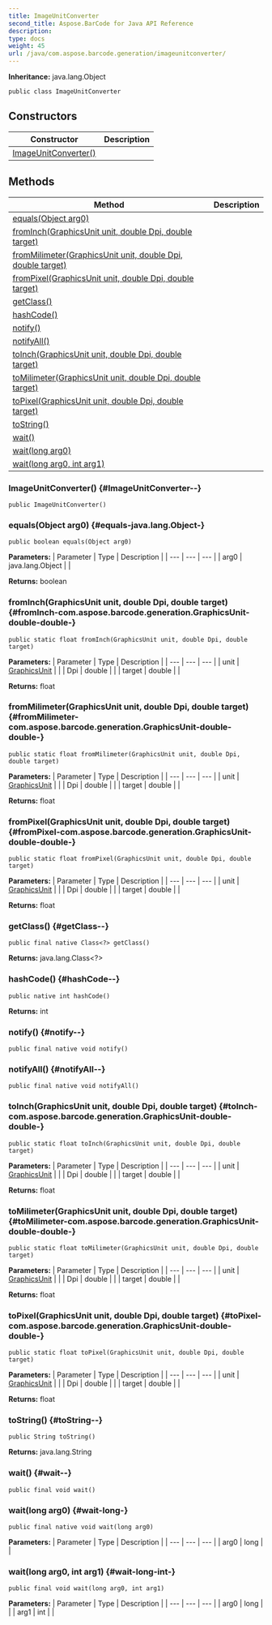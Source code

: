 ```yaml
---
title: ImageUnitConverter
second_title: Aspose.BarCode for Java API Reference
description: 
type: docs
weight: 45
url: /java/com.aspose.barcode.generation/imageunitconverter/
---
```

**Inheritance:**
java.lang.Object
```
public class ImageUnitConverter
```
## Constructors

| Constructor | Description |
| --- | --- |
| [ImageUnitConverter()](#ImageUnitConverter--) |  |
## Methods

| Method | Description |
| --- | --- |
| [equals(Object arg0)](#equals-java.lang.Object-) |  |
| [fromInch(GraphicsUnit unit, double Dpi, double target)](#fromInch-com.aspose.barcode.generation.GraphicsUnit-double-double-) |  |
| [fromMilimeter(GraphicsUnit unit, double Dpi, double target)](#fromMilimeter-com.aspose.barcode.generation.GraphicsUnit-double-double-) |  |
| [fromPixel(GraphicsUnit unit, double Dpi, double target)](#fromPixel-com.aspose.barcode.generation.GraphicsUnit-double-double-) |  |
| [getClass()](#getClass--) |  |
| [hashCode()](#hashCode--) |  |
| [notify()](#notify--) |  |
| [notifyAll()](#notifyAll--) |  |
| [toInch(GraphicsUnit unit, double Dpi, double target)](#toInch-com.aspose.barcode.generation.GraphicsUnit-double-double-) |  |
| [toMilimeter(GraphicsUnit unit, double Dpi, double target)](#toMilimeter-com.aspose.barcode.generation.GraphicsUnit-double-double-) |  |
| [toPixel(GraphicsUnit unit, double Dpi, double target)](#toPixel-com.aspose.barcode.generation.GraphicsUnit-double-double-) |  |
| [toString()](#toString--) |  |
| [wait()](#wait--) |  |
| [wait(long arg0)](#wait-long-) |  |
| [wait(long arg0, int arg1)](#wait-long-int-) |  |
### ImageUnitConverter() {#ImageUnitConverter--}
```
public ImageUnitConverter()
```


### equals(Object arg0) {#equals-java.lang.Object-}
```
public boolean equals(Object arg0)
```




**Parameters:**
| Parameter | Type | Description |
| --- | --- | --- |
| arg0 | java.lang.Object |  |

**Returns:**
boolean
### fromInch(GraphicsUnit unit, double Dpi, double target) {#fromInch-com.aspose.barcode.generation.GraphicsUnit-double-double-}
```
public static float fromInch(GraphicsUnit unit, double Dpi, double target)
```




**Parameters:**
| Parameter | Type | Description |
| --- | --- | --- |
| unit | [GraphicsUnit](../../com.aspose.barcode.generation/graphicsunit) |  |
| Dpi | double |  |
| target | double |  |

**Returns:**
float
### fromMilimeter(GraphicsUnit unit, double Dpi, double target) {#fromMilimeter-com.aspose.barcode.generation.GraphicsUnit-double-double-}
```
public static float fromMilimeter(GraphicsUnit unit, double Dpi, double target)
```




**Parameters:**
| Parameter | Type | Description |
| --- | --- | --- |
| unit | [GraphicsUnit](../../com.aspose.barcode.generation/graphicsunit) |  |
| Dpi | double |  |
| target | double |  |

**Returns:**
float
### fromPixel(GraphicsUnit unit, double Dpi, double target) {#fromPixel-com.aspose.barcode.generation.GraphicsUnit-double-double-}
```
public static float fromPixel(GraphicsUnit unit, double Dpi, double target)
```




**Parameters:**
| Parameter | Type | Description |
| --- | --- | --- |
| unit | [GraphicsUnit](../../com.aspose.barcode.generation/graphicsunit) |  |
| Dpi | double |  |
| target | double |  |

**Returns:**
float
### getClass() {#getClass--}
```
public final native Class<?> getClass()
```




**Returns:**
java.lang.Class<?>
### hashCode() {#hashCode--}
```
public native int hashCode()
```




**Returns:**
int
### notify() {#notify--}
```
public final native void notify()
```




### notifyAll() {#notifyAll--}
```
public final native void notifyAll()
```




### toInch(GraphicsUnit unit, double Dpi, double target) {#toInch-com.aspose.barcode.generation.GraphicsUnit-double-double-}
```
public static float toInch(GraphicsUnit unit, double Dpi, double target)
```




**Parameters:**
| Parameter | Type | Description |
| --- | --- | --- |
| unit | [GraphicsUnit](../../com.aspose.barcode.generation/graphicsunit) |  |
| Dpi | double |  |
| target | double |  |

**Returns:**
float
### toMilimeter(GraphicsUnit unit, double Dpi, double target) {#toMilimeter-com.aspose.barcode.generation.GraphicsUnit-double-double-}
```
public static float toMilimeter(GraphicsUnit unit, double Dpi, double target)
```




**Parameters:**
| Parameter | Type | Description |
| --- | --- | --- |
| unit | [GraphicsUnit](../../com.aspose.barcode.generation/graphicsunit) |  |
| Dpi | double |  |
| target | double |  |

**Returns:**
float
### toPixel(GraphicsUnit unit, double Dpi, double target) {#toPixel-com.aspose.barcode.generation.GraphicsUnit-double-double-}
```
public static float toPixel(GraphicsUnit unit, double Dpi, double target)
```




**Parameters:**
| Parameter | Type | Description |
| --- | --- | --- |
| unit | [GraphicsUnit](../../com.aspose.barcode.generation/graphicsunit) |  |
| Dpi | double |  |
| target | double |  |

**Returns:**
float
### toString() {#toString--}
```
public String toString()
```




**Returns:**
java.lang.String
### wait() {#wait--}
```
public final void wait()
```




### wait(long arg0) {#wait-long-}
```
public final native void wait(long arg0)
```




**Parameters:**
| Parameter | Type | Description |
| --- | --- | --- |
| arg0 | long |  |

### wait(long arg0, int arg1) {#wait-long-int-}
```
public final void wait(long arg0, int arg1)
```




**Parameters:**
| Parameter | Type | Description |
| --- | --- | --- |
| arg0 | long |  |
| arg1 | int |  |

